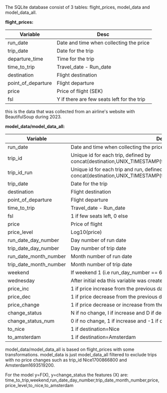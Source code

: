 The SQLite database consist of 3 tables: flight_prices, model_data and model_data_all.

**flight_prices:**<br> 


| Variable    | Desc |
| -------- | ------- |
| run_date  | Date and time when collecting the price    |
| trip_date | Date for the trip     |
| departure_time    | Time for the trip    |
| time_to_trip    | Travel_date - Run_date    |
| destination    | Flight destination    |
| point_of_departure    | Flight departure    |
| price    | Price of flight (SEK)    |
| fsl    | Y if there are few seats left for the trip    |

this is the data that was collected from an airline's website with BeautifulSoup during 2023.


**model_data/model_data_all:**<br> 

| Variable    | Desc |
| -------- | ------- |
| run_date  | Date and time when collecting the price    |
| trip_id  | Unique id for each trip, defined by concat(destination,UNIX_TIMESTAMP(trip_date))    |
| trip_id_run  | Unique id for each trip and run, defined by concat(destination,UNIX_TIMESTAMP(trip_date),UNIX_TIMESTAMP(run_date))     |
| trip_date | Date for the trip     |
| destination    | Flight destination    |
| point_of_departure    | Flight departure    |
| time_to_trip    | Travel_date - Run_date    |
| fsl    | 1 if few seats left, 0 else   |
| price    | Price of flight     |
| price_level    | Log10(price)     |
| run_date_day_number    | Day number of run date     |
| trip_date_day_number    | Day number of trip date    |
| run_date_month_number    | Month number of run date     |
| trip_date_month_number    | Month number of trip date    |
| weekend    | If weekend 1 (i.e run_day_number == 6,7) else 0     |
| wednesday    | After initial eda this variable was created.   |
| price_inc    | 1 if price increase from the previous day   |
| price_dec    | 1 if price decrease from the previous day    |
| price_change    | 1 if price decrease or increase from the previous day    |
| change_status    | N if no change, I if increase and D if decrease   |
| change_status_num    | 0 if no change, 1 if increase and -1 if decrease   |
| to_nice    | 1 if destination=Nice   |
| to_amsterdam    | 1 if destination=Amsterdam   |


model_data/model_data_all is based on flight_prices with some transformations.
model_data is just model_data_all filtered to exclude trips with no price changes such as trip_id Nice1700866800 and Amsterdam1693519200.

For the model y=F(X), y=change_status the features (X) are:\
time_to_trip,weekend,run_date_day_number,trip_date_month_number,price,price_level,to_nice,to_amsterdam



